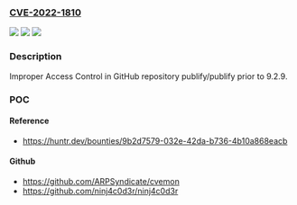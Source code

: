 ### [CVE-2022-1810](https://cve.mitre.org/cgi-bin/cvename.cgi?name=CVE-2022-1810)
![](https://img.shields.io/static/v1?label=Product&message=publify%2Fpublify&color=blue)
![](https://img.shields.io/static/v1?label=Version&message=n%2Fa&color=blue)
![](https://img.shields.io/static/v1?label=Vulnerability&message=CWE-284%20Improper%20Access%20Control&color=brighgreen)

### Description

Improper Access Control in GitHub repository publify/publify prior to 9.2.9.

### POC

#### Reference
- https://huntr.dev/bounties/9b2d7579-032e-42da-b736-4b10a868eacb

#### Github
- https://github.com/ARPSyndicate/cvemon
- https://github.com/ninj4c0d3r/ninj4c0d3r

